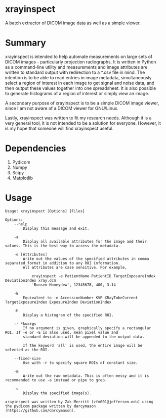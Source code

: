 # xrayinspect
A batch extractor of DICOM image data as well as a simple viewer.

# Summary
xrayinspect is intended to help automate measurements on large sets of DICOM images - particularly projection radiographs. It is written in Python as a command-line utility and measurements and image attributes are written to standard output with redirection to a *.csv file in mind. The intention is to be able to read entries in image metadata, simultaneously select a region of interest in each image to get signal and noise data, and then output these values together into one spreadsheet. It is also possible to generate histograms of a region of interest or simply view an image.

A secondary purpose of xrayinspect is to be a simple DICOM image viewer, since I am not aware of a DICOM viewer for GNU/Linux.

Lastly, xrayinspect was written to fit my research needs. Although it is a very general tool, it is not intended to be a solution for everyone. However, it is my hope that someone will find xrayinspect useful.

# Dependencies
1. Pydicom
2. Numpy
3. Scipy
4. Matplotlib

# Usage

	Usage: xrayinspect [Options] [Files]

	Options:
		--help
			Display this message and exit.
			
		-a
			Display all available attributes for the image and their values. This is the best way to access the metadata.
			
		-e [Attributes]
			Write out the values of the specified attributes in comma separated format in addition to any ROI information.
			All attributes are case sensitive. For example,
			
				xrayinspect -e PatientName PatientID TargetExposureIndex DeviationIndex xray.dcm
				'Bunsen Honeydew', 12345678, 400, 3.14
		
		-E
			Equivalent to -e AccessionNumber KVP XRayTubeCurrent TargetExposureIndex ExposureIndex DeviationIndex
		
		-h
			Display a histogram of the specified ROI.
		
		-r *kwargs
			If no argument is given, graphically specify a rectangular ROI. If -e or -E is also used, mean pixel value and
			standard deviation will be appended to the output data.
			
			If the keyword 'all' is used, the entire image will be selected as the ROI.
			
		--fixed-size
			Use with -r to specify square ROIs of constant size.
		
		-m
			Write out the raw metadata. This is often messy and it is recommended to use -a instead or pipe to grep.
			
		-s
			Display the specified image(s).
			
	xrayinspect was written by Zak Merritt (zfm001@jefferson.edu) using the pydicom package written by darcymason (https://github.com/darcymason).
